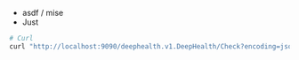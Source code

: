 - asdf / mise
- Just

```sh
# Curl
curl "http://localhost:9090/deephealth.v1.DeepHealth/Check?encoding=json&message=%7B%7D"
```
